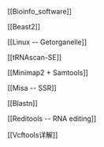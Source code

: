 

[[Bioinfo_software]]

[[Beast2]]

[[Linux -- Getorganelle]]

[[tRNAscan-SE]]

[[Minimap2 + Samtools]]

[[Misa  --  SSR]]

[[Blastn]]

[[Reditools  --  RNA editing]]

[[Vcftools详解]]